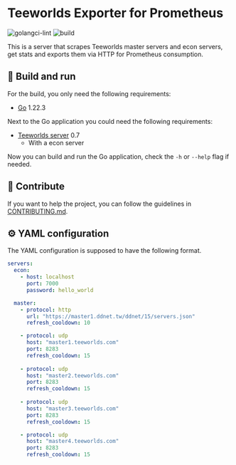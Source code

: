 # Teeworlds Exporter for Prometheus

![golangci-lint](https://github.com/theobori/teeworlds-prometheus-exporter/actions/workflows/lint.yml/badge.svg) ![build](https://github.com/theobori/teeworlds-prometheus-exporter/actions/workflows/build.yml/badge.svg)

This is a server that scrapes Teeworlds master servers and econ servers, get stats and exports them via HTTP for Prometheus consumption.

## 📖 Build and run

For the build, you only need the following requirements:

- [Go](https://golang.org/doc/install) 1.22.3


Next to the Go application you could need the following requirements:
- [Teeworlds server](https://www.teeworlds.com/?page=downloads&id=14786) 0.7
  - With a econ server

Now you can build and run the Go application, check the `-h` or `--help` flag if needed.


## 🤝 Contribute

If you want to help the project, you can follow the guidelines in [CONTRIBUTING.md](./CONTRIBUTING.md).

## ⚙️ YAML configuration

The YAML configuration is supposed to have the following format.

```yaml
servers:
  econ:
    - host: localhost
      port: 7000
      password: hello_world

  master:
    - protocol: http
      url: "https://master1.ddnet.tw/ddnet/15/servers.json"
      refresh_cooldown: 10

    - protocol: udp
      host: "master1.teeworlds.com"
      port: 8283
      refresh_cooldown: 15
    
    - protocol: udp
      host: "master2.teeworlds.com"
      port: 8283
      refresh_cooldown: 15
    
    - protocol: udp
      host: "master3.teeworlds.com"
      port: 8283
      refresh_cooldown: 15

    - protocol: udp
      host: "master4.teeworlds.com"
      port: 8283
      refresh_cooldown: 15

```